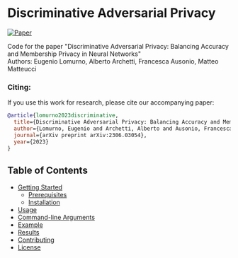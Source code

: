 # Discriminative Adversarial Privacy

[![Paper](https://img.shields.io/badge/arXiv-Paper-<COLOR>.svg)](https://arxiv.org/abs/2306.03054)

Code for the paper "Discriminative Adversarial Privacy: Balancing Accuracy and Membership Privacy in Neural Networks"<br>
Authors: Eugenio Lomurno, Alberto Archetti, Francesca Ausonio, Matteo Matteucci

### Citing:
If you use this work for research, please cite our accompanying paper:
```bibtex
@article{lomurno2023discriminative,
  title={Discriminative Adversarial Privacy: Balancing Accuracy and Membership Privacy in Neural Networks},
  author={Lomurno, Eugenio and Archetti, Alberto and Ausonio, Francesca and Matteucci, Matteo},
  journal={arXiv preprint arXiv:2306.03054},
  year={2023}
}
```

## Table of Contents

- [Getting Started](#getting-started)
  - [Prerequisites](#prerequisites)
  - [Installation](#installation)
- [Usage](#usage)
- [Command-line Arguments](#command-line-arguments)
- [Example](#example)
- [Results](#results)
- [Contributing](#contributing)
- [License](#license)
